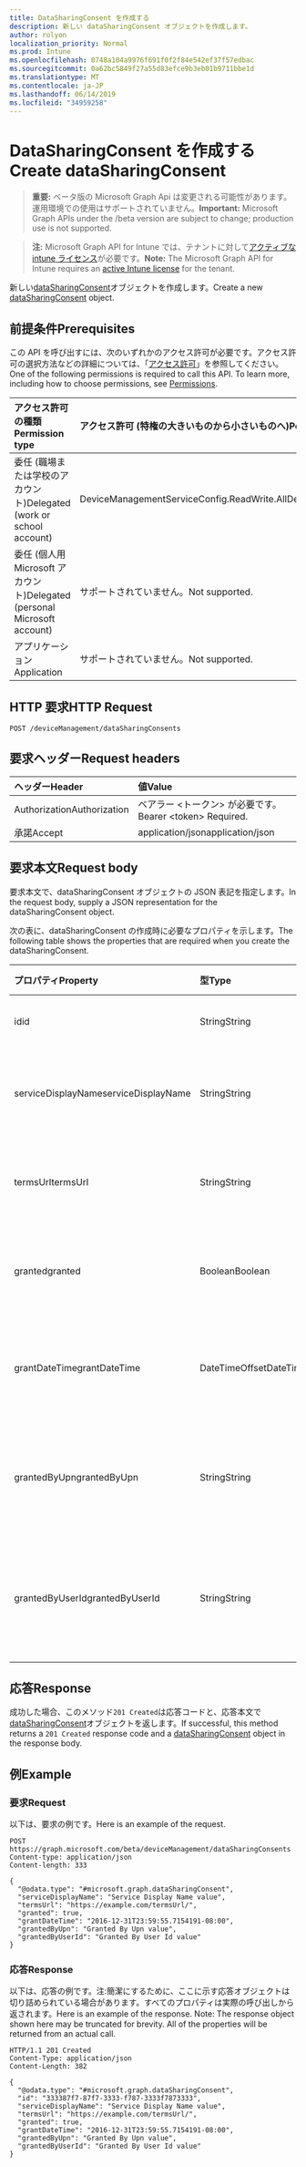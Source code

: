 ```yaml
---
title: DataSharingConsent を作成する
description: 新しい dataSharingConsent オブジェクトを作成します。
author: rolyon
localization_priority: Normal
ms.prod: Intune
ms.openlocfilehash: 0748a104a9976f691f0f2f84e542ef37f57edbac
ms.sourcegitcommit: 0a62bc5849f27a55d83efce9b3eb01b9711bbe1d
ms.translationtype: MT
ms.contentlocale: ja-JP
ms.lasthandoff: 06/14/2019
ms.locfileid: "34959258"
---
```

# <a name="create-datasharingconsent"></a><span data-ttu-id="7c540-103">DataSharingConsent を作成する</span><span class="sxs-lookup"><span data-stu-id="7c540-103">Create dataSharingConsent</span></span>

> <span data-ttu-id="7c540-104">**重要:** ベータ版の Microsoft Graph Api は変更される可能性があります。運用環境での使用はサポートされていません。</span><span class="sxs-lookup"><span data-stu-id="7c540-104">**Important:** Microsoft Graph APIs under the /beta version are subject to change; production use is not supported.</span></span>

> <span data-ttu-id="7c540-105">**注:** Microsoft Graph API for Intune では、テナントに対して[アクティブな intune ライセンス](https://go.microsoft.com/fwlink/?linkid=839381)が必要です。</span><span class="sxs-lookup"><span data-stu-id="7c540-105">**Note:** The Microsoft Graph API for Intune requires an [active Intune license](https://go.microsoft.com/fwlink/?linkid=839381) for the tenant.</span></span>

<span data-ttu-id="7c540-106">新しい[dataSharingConsent](../resources/intune-devices-datasharingconsent.md)オブジェクトを作成します。</span><span class="sxs-lookup"><span data-stu-id="7c540-106">Create a new [dataSharingConsent](../resources/intune-devices-datasharingconsent.md) object.</span></span>

## <a name="prerequisites"></a><span data-ttu-id="7c540-107">前提条件</span><span class="sxs-lookup"><span data-stu-id="7c540-107">Prerequisites</span></span>
<span data-ttu-id="7c540-p101">この API を呼び出すには、次のいずれかのアクセス許可が必要です。アクセス許可の選択方法などの詳細については、「[アクセス許可](/graph/permissions-reference)」を参照してください。</span><span class="sxs-lookup"><span data-stu-id="7c540-p101">One of the following permissions is required to call this API. To learn more, including how to choose permissions, see [Permissions](/graph/permissions-reference).</span></span>

|<span data-ttu-id="7c540-110">アクセス許可の種類</span><span class="sxs-lookup"><span data-stu-id="7c540-110">Permission type</span></span>|<span data-ttu-id="7c540-111">アクセス許可 (特権の大きいものから小さいものへ)</span><span class="sxs-lookup"><span data-stu-id="7c540-111">Permissions (from most to least privileged)</span></span>|
|:---|:---|
|<span data-ttu-id="7c540-112">委任 (職場または学校のアカウント)</span><span class="sxs-lookup"><span data-stu-id="7c540-112">Delegated (work or school account)</span></span>|<span data-ttu-id="7c540-113">DeviceManagementServiceConfig.ReadWrite.All</span><span class="sxs-lookup"><span data-stu-id="7c540-113">DeviceManagementServiceConfig.ReadWrite.All</span></span>|
|<span data-ttu-id="7c540-114">委任 (個人用 Microsoft アカウント)</span><span class="sxs-lookup"><span data-stu-id="7c540-114">Delegated (personal Microsoft account)</span></span>|<span data-ttu-id="7c540-115">サポートされていません。</span><span class="sxs-lookup"><span data-stu-id="7c540-115">Not supported.</span></span>|
|<span data-ttu-id="7c540-116">アプリケーション</span><span class="sxs-lookup"><span data-stu-id="7c540-116">Application</span></span>|<span data-ttu-id="7c540-117">サポートされていません。</span><span class="sxs-lookup"><span data-stu-id="7c540-117">Not supported.</span></span>|

## <a name="http-request"></a><span data-ttu-id="7c540-118">HTTP 要求</span><span class="sxs-lookup"><span data-stu-id="7c540-118">HTTP Request</span></span>
<!-- {
  "blockType": "ignored"
}
-->
``` http
POST /deviceManagement/dataSharingConsents
```

## <a name="request-headers"></a><span data-ttu-id="7c540-119">要求ヘッダー</span><span class="sxs-lookup"><span data-stu-id="7c540-119">Request headers</span></span>
|<span data-ttu-id="7c540-120">ヘッダー</span><span class="sxs-lookup"><span data-stu-id="7c540-120">Header</span></span>|<span data-ttu-id="7c540-121">値</span><span class="sxs-lookup"><span data-stu-id="7c540-121">Value</span></span>|
|:---|:---|
|<span data-ttu-id="7c540-122">Authorization</span><span class="sxs-lookup"><span data-stu-id="7c540-122">Authorization</span></span>|<span data-ttu-id="7c540-123">ベアラー &lt;トークン&gt; が必要です。</span><span class="sxs-lookup"><span data-stu-id="7c540-123">Bearer &lt;token&gt; Required.</span></span>|
|<span data-ttu-id="7c540-124">承諾</span><span class="sxs-lookup"><span data-stu-id="7c540-124">Accept</span></span>|<span data-ttu-id="7c540-125">application/json</span><span class="sxs-lookup"><span data-stu-id="7c540-125">application/json</span></span>|

## <a name="request-body"></a><span data-ttu-id="7c540-126">要求本文</span><span class="sxs-lookup"><span data-stu-id="7c540-126">Request body</span></span>
<span data-ttu-id="7c540-127">要求本文で、dataSharingConsent オブジェクトの JSON 表記を指定します。</span><span class="sxs-lookup"><span data-stu-id="7c540-127">In the request body, supply a JSON representation for the dataSharingConsent object.</span></span>

<span data-ttu-id="7c540-128">次の表に、dataSharingConsent の作成時に必要なプロパティを示します。</span><span class="sxs-lookup"><span data-stu-id="7c540-128">The following table shows the properties that are required when you create the dataSharingConsent.</span></span>

|<span data-ttu-id="7c540-129">プロパティ</span><span class="sxs-lookup"><span data-stu-id="7c540-129">Property</span></span>|<span data-ttu-id="7c540-130">型</span><span class="sxs-lookup"><span data-stu-id="7c540-130">Type</span></span>|<span data-ttu-id="7c540-131">説明</span><span class="sxs-lookup"><span data-stu-id="7c540-131">Description</span></span>|
|:---|:---|:---|
|<span data-ttu-id="7c540-132">id</span><span class="sxs-lookup"><span data-stu-id="7c540-132">id</span></span>|<span data-ttu-id="7c540-133">String</span><span class="sxs-lookup"><span data-stu-id="7c540-133">String</span></span>|<span data-ttu-id="7c540-134">データ共有の同意 Id</span><span class="sxs-lookup"><span data-stu-id="7c540-134">The data sharing consent Id</span></span>|
|<span data-ttu-id="7c540-135">serviceDisplayName</span><span class="sxs-lookup"><span data-stu-id="7c540-135">serviceDisplayName</span></span>|<span data-ttu-id="7c540-136">String</span><span class="sxs-lookup"><span data-stu-id="7c540-136">String</span></span>|<span data-ttu-id="7c540-137">サービスワークフローの表示名</span><span class="sxs-lookup"><span data-stu-id="7c540-137">The display name of the service work flow</span></span>|
|<span data-ttu-id="7c540-138">termsUrl</span><span class="sxs-lookup"><span data-stu-id="7c540-138">termsUrl</span></span>|<span data-ttu-id="7c540-139">String</span><span class="sxs-lookup"><span data-stu-id="7c540-139">String</span></span>|<span data-ttu-id="7c540-140">データ共有の同意の TermsUrl</span><span class="sxs-lookup"><span data-stu-id="7c540-140">The TermsUrl for the data sharing consent</span></span>|
|<span data-ttu-id="7c540-141">granted</span><span class="sxs-lookup"><span data-stu-id="7c540-141">granted</span></span>|<span data-ttu-id="7c540-142">Boolean</span><span class="sxs-lookup"><span data-stu-id="7c540-142">Boolean</span></span>|<span data-ttu-id="7c540-143">データ共有の同意の付与された状態</span><span class="sxs-lookup"><span data-stu-id="7c540-143">The granted state for the data sharing consent</span></span>|
|<span data-ttu-id="7c540-144">grantDateTime</span><span class="sxs-lookup"><span data-stu-id="7c540-144">grantDateTime</span></span>|<span data-ttu-id="7c540-145">DateTimeOffset</span><span class="sxs-lookup"><span data-stu-id="7c540-145">DateTimeOffset</span></span>|<span data-ttu-id="7c540-146">このアカウントに対して同意が与えられた時間</span><span class="sxs-lookup"><span data-stu-id="7c540-146">The time consent was granted for this account</span></span>|
|<span data-ttu-id="7c540-147">grantedByUpn</span><span class="sxs-lookup"><span data-stu-id="7c540-147">grantedByUpn</span></span>|<span data-ttu-id="7c540-148">String</span><span class="sxs-lookup"><span data-stu-id="7c540-148">String</span></span>|<span data-ttu-id="7c540-149">このアカウントに同意を付与したユーザーの Upn</span><span class="sxs-lookup"><span data-stu-id="7c540-149">The Upn of the user that granted consent for this account</span></span>|
|<span data-ttu-id="7c540-150">grantedByUserId</span><span class="sxs-lookup"><span data-stu-id="7c540-150">grantedByUserId</span></span>|<span data-ttu-id="7c540-151">String</span><span class="sxs-lookup"><span data-stu-id="7c540-151">String</span></span>|<span data-ttu-id="7c540-152">このアカウントに同意を付与したユーザーの UserId</span><span class="sxs-lookup"><span data-stu-id="7c540-152">The UserId of the user that granted consent for this account</span></span>|



## <a name="response"></a><span data-ttu-id="7c540-153">応答</span><span class="sxs-lookup"><span data-stu-id="7c540-153">Response</span></span>
<span data-ttu-id="7c540-154">成功した場合、このメソッド`201 Created`は応答コードと、応答本文で[dataSharingConsent](../resources/intune-devices-datasharingconsent.md)オブジェクトを返します。</span><span class="sxs-lookup"><span data-stu-id="7c540-154">If successful, this method returns a `201 Created` response code and a [dataSharingConsent](../resources/intune-devices-datasharingconsent.md) object in the response body.</span></span>

## <a name="example"></a><span data-ttu-id="7c540-155">例</span><span class="sxs-lookup"><span data-stu-id="7c540-155">Example</span></span>

### <a name="request"></a><span data-ttu-id="7c540-156">要求</span><span class="sxs-lookup"><span data-stu-id="7c540-156">Request</span></span>
<span data-ttu-id="7c540-157">以下は、要求の例です。</span><span class="sxs-lookup"><span data-stu-id="7c540-157">Here is an example of the request.</span></span>
``` http
POST https://graph.microsoft.com/beta/deviceManagement/dataSharingConsents
Content-type: application/json
Content-length: 333

{
  "@odata.type": "#microsoft.graph.dataSharingConsent",
  "serviceDisplayName": "Service Display Name value",
  "termsUrl": "https://example.com/termsUrl/",
  "granted": true,
  "grantDateTime": "2016-12-31T23:59:55.7154191-08:00",
  "grantedByUpn": "Granted By Upn value",
  "grantedByUserId": "Granted By User Id value"
}
```

### <a name="response"></a><span data-ttu-id="7c540-158">応答</span><span class="sxs-lookup"><span data-stu-id="7c540-158">Response</span></span>
<span data-ttu-id="7c540-p102">以下は、応答の例です。注:簡潔にするために、ここに示す応答オブジェクトは切り詰められている場合があります。すべてのプロパティは実際の呼び出しから返されます。</span><span class="sxs-lookup"><span data-stu-id="7c540-p102">Here is an example of the response. Note: The response object shown here may be truncated for brevity. All of the properties will be returned from an actual call.</span></span>
``` http
HTTP/1.1 201 Created
Content-Type: application/json
Content-Length: 382

{
  "@odata.type": "#microsoft.graph.dataSharingConsent",
  "id": "333387f7-87f7-3333-f787-3333f7873333",
  "serviceDisplayName": "Service Display Name value",
  "termsUrl": "https://example.com/termsUrl/",
  "granted": true,
  "grantDateTime": "2016-12-31T23:59:55.7154191-08:00",
  "grantedByUpn": "Granted By Upn value",
  "grantedByUserId": "Granted By User Id value"
}
```





